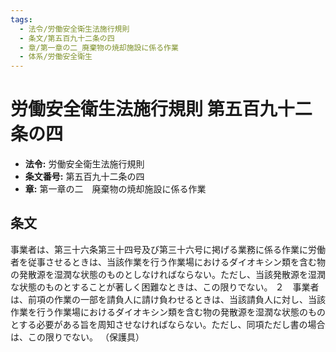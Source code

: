 ```yaml
---
tags:
  - 法令/労働安全衛生法施行規則
  - 条文/第五百九十二条の四
  - 章/第一章の二_廃棄物の焼却施設に係る作業
  - 体系/労働安全衛生
---
```

# 労働安全衛生法施行規則 第五百九十二条の四

- **法令:** 労働安全衛生法施行規則
- **条文番号:** 第五百九十二条の四
- **章:** 第一章の二　廃棄物の焼却施設に係る作業

## 条文
事業者は、第三十六条第三十四号及び第三十六号に掲げる業務に係る作業に労働者を従事させるときは、当該作業を行う作業場におけるダイオキシン類を含む物の発散源を湿潤な状態のものとしなければならない。ただし、当該発散源を湿潤な状態のものとすることが著しく困難なときは、この限りでない。
２　事業者は、前項の作業の一部を請負人に請け負わせるときは、当該請負人に対し、当該作業を行う作業場におけるダイオキシン類を含む物の発散源を湿潤な状態のものとする必要がある旨を周知させなければならない。ただし、同項ただし書の場合は、この限りでない。
（保護具）

